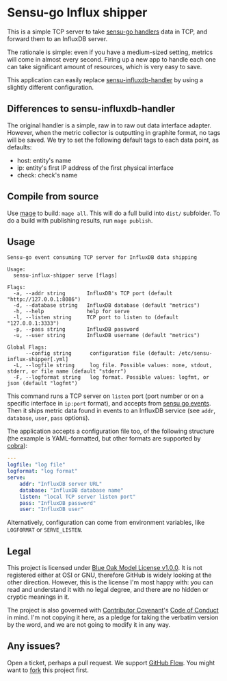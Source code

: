 # Sensu-go Influx shipper

This is a simple TCP server to take [sensu-go handlers](https://docs.sensu.io/sensu-go/latest/reference/handlers/#tcp-udp-handlers) data in TCP, and forward them to an InfluxDB server.

The rationale is simple: even if you have a medium-sized setting, metrics will come in almost every second. Firing up a new app to handle each one can take significant amount of resources, which is very easy to save.

This application can easily replace [sensu-influxdb-handler](https://github.com/sensu/sensu-influxdb-handler) by using a slightly different configuration.

## Differences to sensu-influxdb-handler

The original handler is a simple, raw in to raw out data interface adapter. However, when the metric collector is outputting in graphite format, no tags will be saved. We try to set the following default tags to each data point, as defaults:

* host: entity's name
* ip: entity's first IP address of the first physical interface
* check: check's name

## Compile from source

Use [mage](https://magefile.org/) to build: `mage all`. This will do a full build into `dist/` subfolder. To do a build with publishing results, run `mage publish`.

## Usage

```text
Sensu-go event consuming TCP server for InfluxDB data shipping

Usage:
  sensu-influx-shipper serve [flags]

Flags:
  -a, --addr string       InfluxDB's TCP port (default "http://127.0.0.1:8086")
  -d, --database string   InfluxDB database (default "metrics")
  -h, --help              help for serve
  -l, --listen string     TCP port to listen to (default "127.0.0.1:3333")
  -p, --pass string       InfluxDB password
  -u, --user string       InfluxDB username (default "metrics")

Global Flags:
      --config string      configuration file (default: /etc/sensu-influx-shipper[.yml]
  -L, --logfile string     log file. Possible values: none, stdout, stderr, or file name (default "stderr")
  -F, --logformat string   log format. Possible values: logfmt, or json (default "logfmt")
```

This command runs a TCP server on `listen` port (port number or on a specific interface in `ip:port` format), and accepts from [sensu go events](https://docs.sensu.io/sensu-go/5.15/reference/events/). Then it ships metric data found in events to an InfluxDB service (see `addr`, `database`, `user`, `pass` options).

The application accepts a configuration file too, of the following structure (the example is YAML-formatted, but other formats are supported by [cobra](https://github.com/spf13/cobra)):

```yaml
---
logfile: "log file"
logformat: "log format"
serve:
    addr: "InfluxDB server URL"
    database: "InfluxDB database name"
    listen: "local TCP server listen port"
    pass: "InfluxDB password"
    user: "InfluxDB user"
```

Alternatively, configuration can come from environment variables, like `LOGFORMAT` or `SERVE_LISTEN`.

## Legal

This project is licensed under [Blue Oak Model License v1.0.0](https://blueoakcouncil.org/license/1.0.0). It is not registered either at OSI or GNU, therefore GitHub is widely looking at the other direction. However, this is the license I'm most happy with: you can read and understand it with no legal degree, and there are no hidden or cryptic meanings in it.

The project is also governed with [Contributor Covenant](https://contributor-covenant.org/)'s [Code of Conduct](https://www.contributor-covenant.org/version/1/4/) in mind. I'm not copying it here, as a pledge for taking the verbatim version by the word, and we are not going to modify it in any way.

## Any issues?

Open a ticket, perhaps a pull request. We support [GitHub Flow](https://guides.github.com/introduction/flow/). You might want to [fork](https://guides.github.com/activities/forking/) this project first.
